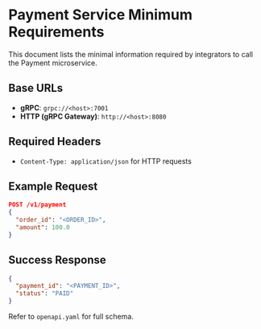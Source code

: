 # Payment Service Minimum Requirements

This document lists the minimal information required by integrators to call the Payment microservice.

## Base URLs

- **gRPC**: `grpc://<host>:7001`
- **HTTP (gRPC Gateway)**: `http://<host>:8080`

## Required Headers

- `Content-Type: application/json` for HTTP requests

## Example Request

```json
POST /v1/payment
{
  "order_id": "<ORDER_ID>",
  "amount": 100.0
}
```

## Success Response

```json
{
  "payment_id": "<PAYMENT_ID>",
  "status": "PAID"
}
```

Refer to `openapi.yaml` for full schema.
